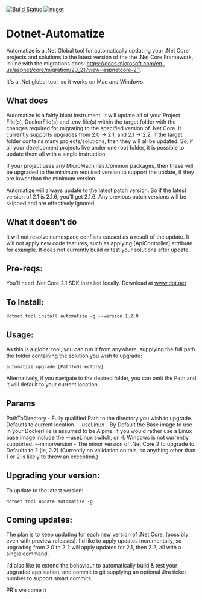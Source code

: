 [![Build Status](https://dev.azure.com/davidcook0284/davidcook/_apis/build/status/cookie1981.Dotnet-Automatize)](https://dev.azure.com/davidcook0284/davidcook/_build/latest?definitionId=1)
[![nuget](https://img.shields.io/nuget/v/Automatize.svg)](https://www.nuget.org/packages/Automatize/)

# Dotnet-Automatize

Automatize is a .Net Global tool for automatically updating your .Net Core projects and solutions to the latest version of the the .Net Core Framework, in line with the migrations
docs: https://docs.microsoft.com/en-us/aspnet/core/migration/20_21?view=aspnetcore-2.1.

It's a .Net global tool, so it works on Mac and Windows.


## What does 

Automatize is a fairly blunt instrument.
It will update all of your Project File(s), DockerFile(s) and .env file(s) within the target folder with the changes required for migrating to the specified version of .Net Core.
It currently supports upgrades from  2.0 -> 2.1, and 2.1 -> 2.2. 
If the target folder contains many projects/solutions, then they will all be updated. So, if all your development projects live under one root folder, it is possible to update them all with a single instruction.

If your project uses any MicroMachines.Common packages, then these will be upgraded to the minimum required version to support the update, if they are lower than the minimum version. 

Automatize will always update to the latest patch version. So if the latest version of 2.1 is 2.1.6, you'll get 2.1.6. Any previous patch versions will be skipped and are effectively ignored.


## What it doesn't do

It will not resolve namespace conflicts caused as a result of the update.
It will not apply new code features, such as applying [ApiController] attribute for example.
It does not currently build or test your solutions after update.


## Pre-reqs:
You'll need .Net Core 2.1 SDK installed locally. Download at www.dot.net



## To Install:

```
dotnet tool install automatize -g --version 1.2.0
```

## Usage:

As this is a global tool, you can run it from anywhere, supplying the full path the folder containing the solution you wish to upgrade:

```
automatize upgrade [PathToDirectory]
```

Alternatively, if you navigate to the desired folder, you can omit the Path and it will default to your current location.

## Params

PathToDirectory - Fully qualified Path to the directory you wish to upgrade. Defaults to current location.
--useLinux - By Default the Base image to use in your DockerFile is assumed to be Alpine. If you would rather use a Linux base image include the --useLinux switch, or -l. Windows is not currently supported.
--minorversion - The minor version of .Net Core 2 to upgrade to. Defaults to 2 (ie, 2.2) (Currently no validation on this, so anything other than 1 or 2 is likely to throw an exception.)

## Upgrading your version:

To update to the latest version: 

```
dotnet tool update automatize -g
```

## Coming updates:

The plan is to keep updating for each new version of .Net Core, (possibly even with preview releases).
I'd like to apply updates incrementally, so upgrading from 2.0 to 2.2 will apply updates for 2.1, then 2.2, all with a single command.

I'd also like to extend the behaviour to automatically build & test your upgraded application, and commit to git supplying an optional Jira ticket number to support smart commits.

PR's welcome :)